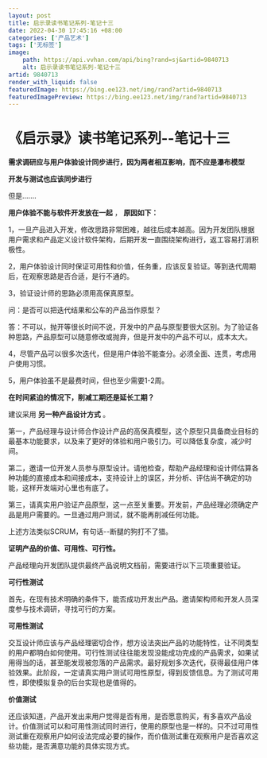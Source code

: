 ```yaml
---
layout: post
title: 启示录读书笔记系列-笔记十三
date: 2022-04-30 17:45:16 +08:00
categories: ['产品艺术']
tags: ['无标签']
image:
    path: https://api.vvhan.com/api/bing?rand=sj&artid=9840713
    alt: 启示录读书笔记系列-笔记十三
artid: 9840713
render_with_liquid: false
featuredImage: https://bing.ee123.net/img/rand?artid=9840713
featuredImagePreview: https://bing.ee123.net/img/rand?artid=9840713
---
```


# 《启示录》读书笔记系列--笔记十三

**需求调研应与用户体验设计同步进行，因为两者相互影响，而不应是瀑布模型**

**开发与测试也应该同步进行**

但是.......

**用户体验不能与软件开发放在一起**
，
**原因如下：**

1，一旦产品进入开发，修改思路非常困难，越往后成本越高。因为开发团队根据用户需求和产品定义设计软件架构，后期开发一直围绕架构进行，返工容易打消积极性。

2，用户体验设计同时保证可用性和价值，任务重，应该反复验证。等到迭代周期后，在观察思路是否合适，是行不通的。

3，验证设计师的思路必须用高保真原型。

问：是否可以把迭代结果和公车的产品当作原型？

答：不可以，抛开等很长时间不说，开发中的产品与原型要很大区别。为了验证各种思路，产品原型可以随意修改或抛弃，但是开发中的产品不可以，成本太大。

4，尽管产品可以很多次迭代，但是用户体验不能查分。必须全面、连贯，考虑用户使用习惯。

5，用户体验虽不是最费时间，但也至少需要1-2周。

**在时间紧迫的情况下，削减工期还是延长工期？**

建议采用
**另一种产品设计方式**
。

第一，产品经理与设计师合作设计产品的高保真模型，这个原型只具备商业目标的最基本功能要求，以及来了更好的体验和用户吸引力。可以降低复杂度，减少时间。

第二，邀请一位开发人员参与原型设计。请他检查，帮助产品经理和设计师估算各种功能的直接成本和间接成本，支持设计上的误区，并分析、评估尚不确定的功能，这样开发端对心里也有底了。

第三，请真实用户验证产品原型，这一点至关重要。开发前，产品经理必须确定产品是用户需要的。一旦通过用户测试，就不能再削减任何功能。

上述方法类似SCRUM，有句话--断腿的狗打不了猎。

**证明产品的价值、可用性、可行性。**

产品经理向开发团队提供最终产品说明文档前，需要进行以下三项重要验证。

**可行性测试**

首先，在现有技术明确的条件下，能否成功开发出产品。邀请架构师和开发人员深度参与技术调研，寻找可行的方案。

**可用性测试**

交互设计师应该与产品经理密切合作，想方设法突出产品的功能特性，让不同类型的用户都明白如何使用。可行性测试往往能发现没能成功完成的产品需求，如果试用得当的话，甚至能发现被忽落的产品需求。最好规划多次迭代，获得最佳用户体验效果。此阶段，一定请真实用户测试可用性原型，得到反馈信息。为了测试可用性，即使模拟复杂的后台实现也是值得的。

**价值测试**

还应该知道，产品开发出来用户觉得是否有用，是否愿意购买，有多喜欢产品设计。价值测试可以和可用性测试同时进行，使用的原型也是一样的。只不过可用性测试重在观察用户如何设法完成必要的操作，而价值测试重在观察用户是否喜欢这些功能，是否满意功能的具体实现方式。